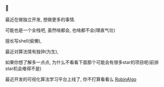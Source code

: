 ### 👋

最近在做独立开发, 想做更多的事情.

可能也是一个全栈吧, 虽然啥都会, 也啥都不会(理直气壮)

擅长写shell(偷懒), 

最近对算法情有独钟(为生),

如果你想了解多一点点, 为什么不看看下面那个可能会有很多star的项目呢(前排star机会难得不是)


最近开发的可视化算法学习平台上线了, 你不打算看看么 [RobinAlgo](https://robinalgo.com)

<!--
**clwater/clwater** is a ✨ _special_ ✨ repository because its `README.md` (this file) appears on your GitHub profile.

Here are some ideas to get you started:

- 🔭 I’m currently working on ...
- 🌱 I’m currently learning ...
- 👯 I’m looking to collaborate on ...
- 🤔 I’m looking for help with ...
- 💬 Ask me about ...
- 📫 How to reach me: ...
- 😄 Pronouns: ...
- ⚡ Fun fact: ...
-->


